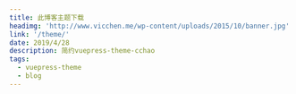 ```yaml
---
title: 此博客主题下载
headimg: 'http://www.vicchen.me/wp-content/uploads/2015/10/banner.jpg'
link: '/theme/'
date: 2019/4/28
description: 简约vuepress-theme-cchao
tags:
  - vuepress-theme
  - blog
---
```

